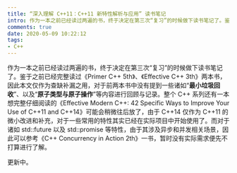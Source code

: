 ```yaml
---
title: “深入理解 C++11：C++11 新特性解析与应用” 读书笔记
intro: 作为一本之前已经读过两遍的书，终于决定在第三次“复习”的时候做下读书笔记了。鉴于之前已经完整读过《Primer C++ 5th》、《Effective C++ 3th》两本书，因此本文仅作为查缺补漏之用，对于前两本书中没有提到一些诸如“最小垃圾回收”、以及“原子类型与原子操作”等内容进行回顾与记录。整个 C++ 系列还有一本想完整仔细阅读的《Effective Modern C++ - 42 Specific Ways to Improve Your Use of C++11 and C++14》可能会稍微往后放了，由于 C++14 仅作为 C++11 的微小改进和补充，对于一些常用的特性其实已经在实际项目中开始使用了。而对于诸如 std::future 以及 std::promise 等特性，由于其涉及异步和并发相关场景，因此可以参考《C++ Concurrency in Action 2th》一书，暂时没有实际需求便先不打算进行了解。
comments: true
date: 2020-05-09 10:22:12
tags:
- C++
---
```


作为一本之前已经读过两遍的书，终于决定在第三次“复习”的时候做下读书笔记了。鉴于之前已经完整读过《Primer C++ 5th》、《Effective C++ 3th》两本书，因此本文仅作为查缺补漏之用，对于前两本书中没有提到一些诸如“**最小垃圾回收**”、以及“**原子类型与原子操作**”等内容进行回顾与记录。整个 C++ 系列还有一本想完整仔细阅读的《Effective Modern C++: 42 Specific Ways to Improve Your Use of C++11 and C++14》可能会稍微往后放了，由于 C++14 仅作为 C++11 的微小改进和补充，对于一些常用的特性其实已经在实际项目中开始使用了。而对于诸如 std::future 以及 std::promise 等特性，由于其涉及异步和并发相关场景，因此可以参考《C++ Concurrency in Action 2th》一书，暂时没有实际需求便先不打算进行了解。

更新中。
